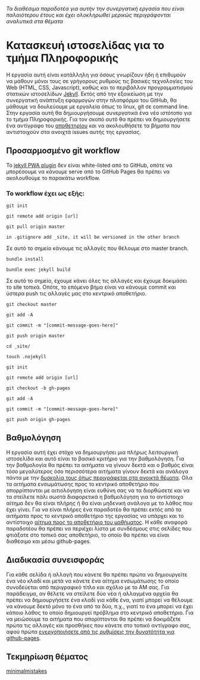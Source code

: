 *Τα διαθέσιμα παραδοτέα για αυτήν την συνεργατική εργασία που είναι παλαιότερου έτους και έχει ολοκληρωθεί μερικώς περιγράφονται αναλυτικά στα θέματα*

# Κατασκευή ιστοσελίδας για το τμήμα Πληροφορικής
Η εργασία αυτή είναι κατάλληλη για όσους γνωρίζουν ήδη ή επιθυμούν να μάθουν μόνοι τους σε γρήγορους ρυθμούς τις βασικές τεχνολογίες του Web (HTML, CSS, Javascript), καθώς και το περιβάλλον προγραμματισμού στατικών ιστοσελίδων [Jekyll](https://jekyllrb.com/docs/quickstart/). Εκτός από την εξοικείωση με την συνεργατική ανάπτυξη εφαρμογών στην πλατφόρμα του GitHub, θα μάθουμε να δουλεύουμε με εργαλεία όπως το linux, git σε command line. Στην εργασία αυτή θα δημιουργήσουμε συνεργατικά ένα νέο ιστότοπο για το τμήμα Πληροφορικής. Για τον σκοπό αυτό θα πρέπει να δημιουργήσετε ένα αντίγραφο του [αποθετηρίου](https://github.com/ioniodi/site-gr) και να ακολουθήσετε τα βήματα που αντιστοιχούν στα ανοιχτά issues αυτής της εργασίας.

## Προσαρμοσμένο git workflow
Το [jekyll PWA plugin](https://github.com/lavas-project/jekyll-pwa) δεν είναι white-listed από το GitHub, οπότε να μπορέσουμε να κάνουμε serve από το GitHub Pages θα πρέπει να  ακολουθούμε το παρακάτω workflow.
### Το workflow έχει ως εξής:
```
git init
```
```
git remote add origin [url]
```
```
git pull origin master
```
```
in .gitignore add _site, it will be versioned in the other branch
```
Σε αυτό το σημείο κάνουμε τις αλλαγές που θέλουμε στο master branch.
```
bundle install
```
```
bundle exec jekyll build
```
Σε αυτό το σημείο, έχουμε κάνει όλες τις αλλαγές και έχουμε δοκιμάσει το site τοπικά. Οπότε, το επόμενο βήμα είναι να κάνουμε commit και ύστερα push τις αλλαγές μας στο κεντρικό αποθετήριο.
```
git checkout master
```
```
git add -A
```
```
git commit -m "[commit-message-goes-here]"
```
```
git push origin master
```
```
cd _site/
```
```
touch .nojekyll
```
```
git init
```
```
git remote add origin [url]
```
```
git checkout -b gh-pages
```
```
git add -A
```
```
git commit -m "[commit-message-goes-here]"
```
```
git push origin gh-pages
```

## Βαθμολόγηση
Η εργασία αυτή έχει στόχο να δημιουργήσει μια πλήρως λειτουργική ιστοσελίδα και αυτό είναι το βασικό κριτήριο για την βαθμολόγηση. Για την βαθμολογία θα πρέπει τα αιτήματα να γίνουν δεκτά και ο βαθμός είναι τόσο μεγαλύτερος όσο περισσότερα αιτήματα γίνουν δεκτά και ανάλογα πάντα με την [δυσκολία τους όπως περιγράφεται στα ανοικτά θέματα](https://github.com/ioniodi/site-gr/issues/7). Ολα τα αιτήματα ενσωμάτωσης προς το κεντρικό αποθετήριο που απορρίπτονται με αιτιολόγηση είναι ευθύνη σας να τα διορθώσετε και να τα στείλετε πάλι σωστά διαφορετικά η βαθμολόγηση για το αντίστοιχο αίτημα δεν θα είναι πλήρης ή θα είναι μηδενική ανάλογα με το λάθος που έχει γίνει. Για να είναι πλήρες ένα παραδοτέο θα πρέπει εκτός από τα αιτήματα προς το κεντρικό αποθετήριο της εργασίας να υπάρχει και το αντίστοιχο [αίτημα προς το αποθετήριο του μαθήματος](https://courses-ionio.github.io/help/). Η κάθε αναφορά παραδοτέου θα πρέπει να περιέχει λίστα με συνδέσμους στις σελίδες που φτιάξατε στο τοπικό σας αποθετήριο, το οποίο θα πρέπει να είναι διαθέσιμο και μέσω github-pages.


## Διαδικασία συνεισφοράς
Για κάθε σελίδα ή αλλαγή που κάνετε θα πρέπει πρώτα να δημιουργείτε ένα νέο κλαδί και μετά να κάνετε ένα αίτημα ενσωμάτωσης το οποίο συνοδεύεται από περιγραφικό τίτλο και σχόλιο με το ΑΜ σας. Για παράδειγμα, αν θέλετε να στείλετε δύο νέα ή αλλαγμένα αρχεία θα πρέπει να δημιουργήσετε ένα κλαδί για κάθε ένα, γιατί μπορεί να θέλουμε να κάνουμε δεκτό μόνο το ένα από τα δύο, π.χ., γιατί το ένα μπορεί να έχει κάποιο λάθος το οποίο δημιουργεί πρόβλημα στο κεντρικό αποθετήριο. 
Για να μειώσουμε τα αιτήματα που απορίπτονται θα πρέπει να δοκιμάζετε πρώτα τις αλλαγές και προσθήκες που κάνετε στο τοπικό αντίγραφο σας, αφού πρώτα [ενεργοποιήσετε από τις ρυθμίσεις την δυνατότητα για github-pages](https://help.github.com/articles/configuring-a-publishing-source-for-github-pages/). 

## Τεκμηρίωση θέματος
[minimalmistakes](https://mmistakes.github.io/minimal-mistakes/)
